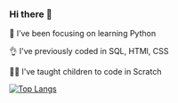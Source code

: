 ### Hi there 👋

<p> 🌱 I’ve been focusing on learning Python
<p> 👌 I've previously coded in SQL, HTMl, CSS
<p> 👩‍🏫 I've taught children to code in Scratch
  
[![Top Langs](https://github-readme-stats.vercel.app/api/top-langs/?username=sw-sys&layout=compact)](https://github.com/sw-sys/github-readme-stats)
